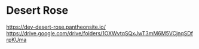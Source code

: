 # Desert Rose
https://dev-desert-rose.pantheonsite.io/
https://drive.google.com/drive/folders/1OXWvtqSQxJwT3mM6M5VCjnqSDfrpKUma
 
